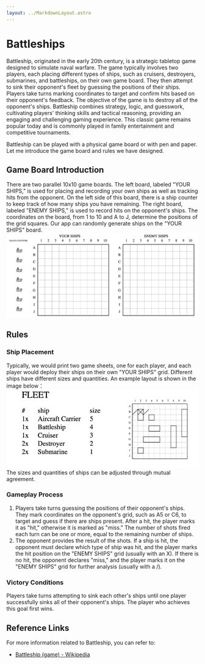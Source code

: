 ```yaml
---
layout: ../MarkdownLayout.astro
---
```

# Battleships

Battleship, originated in the early 20th century, is a strategic tabletop game designed to simulate naval warfare. The game typically involves two players, each placing different types of ships, such as cruisers, destroyers, submarines, and battleships, on their own game board. They then attempt to sink their opponent's fleet by guessing the positions of their ships. Players take turns marking coordinates to target and confirm hits based on their opponent's feedback. The objective of the game is to destroy all of the opponent's ships. Battleship combines strategy, logic, and guesswork, cultivating players' thinking skills and tactical reasoning, providing an engaging and challenging gaming experience. This classic game remains popular today and is commonly played in family entertainment and competitive tournaments.

Battleship can be played with a physical game board or with pen and paper. Let me introduce the game board and rules we have designed.
## Game Board Introduction
There are two parallel 10x10 game boards. The left board, labeled "YOUR SHIPS," is used for placing and recording your own ships as well as tracking hits from the opponent. On the left side of this board, there is a ship counter to keep track of how many ships you have remaining. The right board, labeled "ENEMY SHIPS," is used to record hits on the opponent's ships. The coordinates on the board, from 1 to 10 and A to J, determine the positions of the grid squares. Our app can randomly generate ships on the "YOUR SHIPS" board.
![battleship1](../assets/images/battleship1.png)
## Rules
### Ship Placement
Typically, we would print two game sheets, one for each player, and each player would deploy their ships on their own "YOUR SHIPS" grid. Different ships have different sizes and quantities. An example layout is shown in the image below：
![battleship2](../assets/images/battleship2.png)
The sizes and quantities of ships can be adjusted through mutual agreement.
### Gameplay Process
1. Players take turns guessing the positions of their opponent's ships. They mark coordinates on the opponent's grid, such as A5 or C6, to target and guess if there are ships present. After a hit, the player marks it as "hit," otherwise it is marked as "miss." The number of shots fired each turn can be one or more, equal to the remaining number of ships.
2. The opponent provides the result of the shots. If a ship is hit, the opponent must declare which type of ship was hit, and the player marks the hit position on the "ENEMY SHIPS" grid (usually with an X). If there is no hit, the opponent declares "miss," and the player marks it on the "ENEMY SHIPS" grid for further analysis (usually with a /).
### Victory Conditions
Players take turns attempting to sink each other's ships until one player successfully sinks all of their opponent's ships. The player who achieves this goal first wins.

## Reference Links
For more information related to Battleship, you can refer to:
- [Battleship (game) - Wikipedia](https://en.wikipedia.org/wiki/Battleship_(game))
